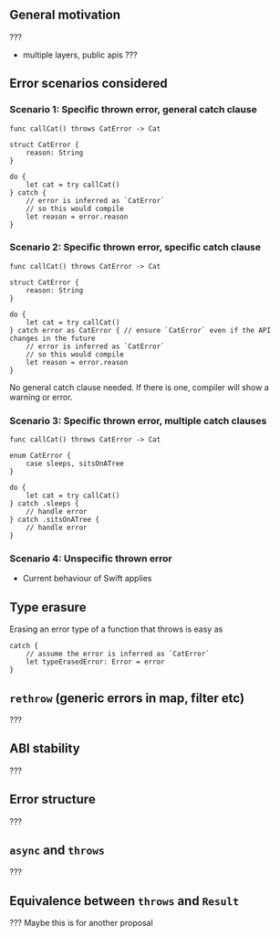 
## General motivation

???

- multiple layers, public apis ???

## Error scenarios considered

### Scenario 1: Specific thrown error, general catch clause

```
func callCat() throws CatError -> Cat

struct CatError {
    reason: String
}

do {
    let cat = try callCat()
} catch {
    // error is inferred as `CatError`
    // so this would compile
    let reason = error.reason
}
```

### Scenario 2: Specific thrown error, specific catch clause

```
func callCat() throws CatError -> Cat

struct CatError {
    reason: String
}

do {
    let cat = try callCat()
} catch error as CatError { // ensure `CatError` even if the API changes in the future
    // error is inferred as `CatError`
    // so this would compile
    let reason = error.reason
}
```

No general catch clause needed. If there is one, compiler will show a warning or error.

### Scenario 3: Specific thrown error, multiple catch clauses

```
func callCat() throws CatError -> Cat

enum CatError {
    case sleeps, sitsOnATree
}

do {
    let cat = try callCat()
} catch .sleeps {
    // handle error
} catch .sitsOnATree {
    // handle error
}
```

### Scenario 4: Unspecific thrown error

- Current behaviour of Swift applies

## Type erasure

Erasing an error type of a function that throws is easy as

```
catch {
    // assume the error is inferred as `CatError`
    let typeErasedError: Error = error
}
```

## `rethrow` (generic errors in map, filter etc)

???

## ABI stability

???

## Error structure

???

## `async` and `throws`

???

## Equivalence between `throws` and `Result`

??? Maybe this is for another proposal
